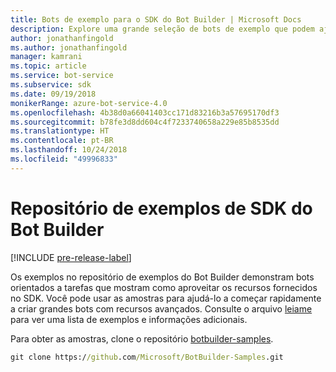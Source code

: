 ```yaml
---
title: Bots de exemplo para o SDK do Bot Builder | Microsoft Docs
description: Explore uma grande seleção de bots de exemplo que podem ajudar a acelerar o desenvolvimento de bots com o SDK do Bot Builder.
author: jonathanfingold
ms.author: jonathanfingold
manager: kamrani
ms.topic: article
ms.service: bot-service
ms.subservice: sdk
ms.date: 09/19/2018
monikerRange: azure-bot-service-4.0
ms.openlocfilehash: 4b38d0a66041403cc171d83216b3a57695170df3
ms.sourcegitcommit: b78fe3d8dd604c4f7233740658a229e85b8535dd
ms.translationtype: HT
ms.contentlocale: pt-BR
ms.lasthandoff: 10/24/2018
ms.locfileid: "49996833"
---
```

# <a name="bot-builder-sdk-samples-repo"></a>Repositório de exemplos de SDK do Bot Builder
[!INCLUDE [pre-release-label](includes/pre-release-label.md)]

Os exemplos no repositório de exemplos do Bot Builder demonstram bots orientados a tarefas que mostram como aproveitar os recursos fornecidos no SDK. Você pode usar as amostras para ajudá-lo a começar rapidamente a criar grandes bots com recursos avançados.
Consulte o arquivo [leiame](https://aka.ms/bot-samples-readme) para ver uma lista de exemplos e informações adicionais.

Para obter as amostras, clone o repositório [botbuilder-samples](https://github.com/Microsoft/botbuilder-samples).

```cmd
git clone https://github.com/Microsoft/BotBuilder-Samples.git
```
